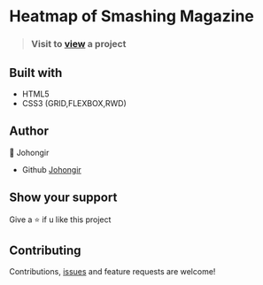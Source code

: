 # Heatmap of Smashing Magazine


> ### Visit to [view](https://johongirr.github.io/smashing-heatmap/) a project

## Built with
 * HTML5
 * CSS3 (GRID,FLEXBOX,RWD)




## Author
:man: Johongir 
* Github [Johongir](https://github.com/Johongirr)

## Show your support
Give a :star: if u like this project


## Contributing
Contributions, [issues](https://github.com/Johongirr/smashing-heatmap) and feature requests are welcome!


 
